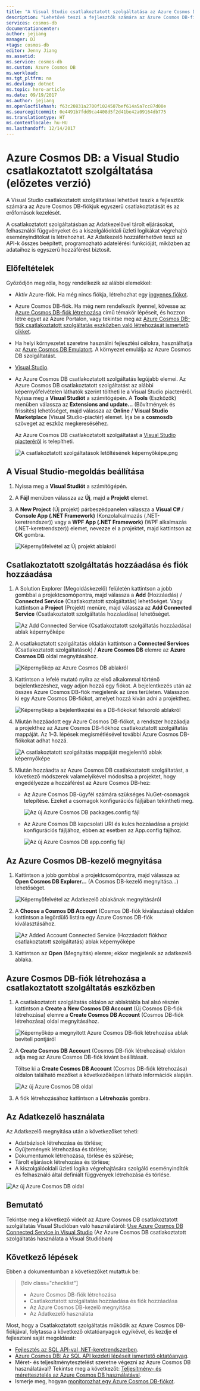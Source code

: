 ```yaml
---
title: "A Visual Studio csatlakoztatott szolgáltatása az Azure Cosmos DB-hez"
description: "Lehetővé teszi a fejlesztők számára az Azure Cosmos DB-fiókjuk egyszerű csatlakoztatását és az erőforrások kezelését a Visual Studio csatlakoztatott szolgáltatásain keresztül"
services: cosmos-db
documentationcenter: 
author: jejiang
manager: DJ
+tags: cosmos-db
editor: Jenny Jiang
ms.assetid: 
ms.service: cosmos-db
ms.custom: Azure Cosmos DB
ms.workload: 
ms.tgt_pltfrm: na
ms.devlang: dotnet
ms.topic: hero-article
ms.date: 09/19/2017
ms.author: jejiang
ms.openlocfilehash: f63c20831a2700f1024507bef614a5a7cc87d00e
ms.sourcegitcommit: 0e4491b7fdd9ca4408d5f2d41be42a09164db775
ms.translationtype: HT
ms.contentlocale: hu-HU
ms.lasthandoff: 12/14/2017
---
```

# <a name="azure-cosmos-db-visual-studio-connected-service-preview"></a>Azure Cosmos DB: a Visual Studio csatlakoztatott szolgáltatása (előzetes verzió)

A Visual Studio csatlakoztatott szolgáltatásai lehetővé teszik a fejlesztők számára az Azure Cosmos DB-fiókjuk egyszerű csatlakoztatását és az erőforrások kezelését.

A csatlakoztatott szolgáltatásban az Adatkezelővel tárolt eljárásokat, felhasználói függvényeket és a kiszolgálóoldali üzleti logikákat végrehajtó eseményindítókat is létrehozhat. Az Adatkezelő hozzáférhetővé teszi az API-k összes beépített, programozható adatelérési funkcióját, miközben az adataihoz is egyszerű hozzáférést biztosít.

## <a name="prerequisites"></a>Előfeltételek

Győződjön meg róla, hogy rendelkezik az alábbi elemekkel:

* Aktív Azure-fiók. Ha még nincs fiókja, létrehozhat egy [ingyenes fiókot](https://azure.microsoft.com/free/). 
* Azure Cosmos DB-fiók. Ha még nem rendelkezik ilyennel, kövesse az [Azure Cosmos DB-fiók létrehozása](create-sql-api-dotnet.md) című témakör lépéseit, és hozzon létre egyet az Azure Portalon, vagy tekintse meg az [Azure Cosmos DB-fiók csatlakoztatott szolgáltatás eszközben való létrehozását ismertető cikket](#Create-an-Azure-Cosmo-DB-account-in-Connected-Service-tool). 
* Ha helyi környezetet szeretne használni fejlesztési célokra, használhatja az [Azure Cosmos DB Emulatort](local-emulator.md). A környezet emulálja az Azure Cosmos DB szolgáltatást.
* [Visual Studio](http://www.visualstudio.com/).
* Az Azure Cosmos DB csatlakoztatott szolgáltatás legújabb elemei. Az Azure Cosmos DB csatlakoztatott szolgáltatást az alábbi képernyőfelvételen láthatók szerint töltheti le a Visual Studio piacteréről. Nyissa meg a **Visual Studiót** a számítógépén. A **Tools** (Eszközök) menüben válassza az **Extensions and update...** (Bővítmények és frissítés) lehetőséget, majd válassza az **Online** / **Visual Studio Marketplace** (Visual Studio-piactér) elemet. Írja be a **cosmosdb** szöveget az eszköz megkereséséhez.

    Az Azure Cosmos DB csatlakoztatott szolgáltatást a [Visual Studio piacteréről](https://go.microsoft.com/fwlink/?linkid=858709) is telepítheti.

    ![A csatlakoztatott szolgáltatások letöltésének képernyőképe.png](./media/connected-service/connected-service-downloadbits.png) 

## <a id="SetupVS"></a>A Visual Studio-megoldás beállítása
1. Nyissa meg a **Visual Studiót** a számítógépén.
2. A **Fájl** menüben válassza az **Új**, majd a **Projekt** elemet.
3. A **New Project** (Új projekt) párbeszédpanelen válassza a **Visual C#** / **Console App (.NET Framework)** (Konzolalkalmazás (.NET-keretrendszer)) vagy a **WPF App (.NET Framework)** (WPF alkalmazás (.NET-keretrendszer)) elemet, nevezze el a projektet, majd kattintson az **OK** gombra.

    ![Képernyőfelvétel az Új projekt ablakról](./media/connected-service/connected-service-new-project.png)
    
## <a name="add-connected-service-and-add-account"></a>Csatlakoztatott szolgáltatás hozzáadása és fiók hozzáadása
1. A Solution Explorer (Megoldáskezelő) felületén kattintson a jobb gombbal a projektcsomópontra, majd válassza a **Add** (Hozzáadás) / **Connected Service** (Csatlakoztatott szolgáltatás) lehetőséget. Vagy kattintson a **Project** (Projekt) menüre, majd válassza az **Add Connected Service** (Csatlakoztatott szolgáltatás hozzáadása) lehetőséget.

    ![Az Add Connected Service (Csatlakoztatott szolgáltatás hozzáadása) ablak képernyőképe](./media/connected-service/connected-service-add-connectedservice-rightclick.png)
2. A csatlakoztatott szolgáltatás oldalán kattintson a **Connected Services** (Csatlakoztatott szolgáltatások) / **Azure Cosmos DB** elemre az **Azure Cosmos DB** oldal megnyitásához.

    ![Képernyőkép az Azure Cosmos DB ablakról](./media/connected-service/connected-service-choose-azure-cosmosdb.png)
3. Kattintson a lefelé mutató nyílra az első alkalommal történő bejelentkezéshez, vagy adjon hozzá egy fiókot. A bejelentkezés után az összes Azure Cosmos DB-fiók megjelenik az üres területen. Válasszon ki egy Azure Cosmos DB-fiókot, amelyet hozzá kíván adni a projekthez.

    ![Képernyőkép a bejelentkezési és a DB-fiókokat felsoroló ablakról](./media/connected-service/connected-service-add-db-account.png)
4. Miután hozzáadott egy Azure Cosmos DB-fiókot, a rendszer hozzáadja a projekthez az Azure Cosmos DB-fiókhoz csatlakoztatott szolgáltatás mappáját. Az 1–3. lépések megismétlésével további Azure Cosmos DB-fiókokat adhat hozzá.

    ![A csatlakoztatott szolgáltatás mappáját megjelenítő ablak képernyőképe](./media/connected-service/connected-service-add-connectedservice-folder.png)

5. Miután hozzáadta az Azure Cosmos DB csatlakoztatott szolgáltatást, a következő módszerek valamelyikével módosítsa a projektet, hogy engedélyezze a hozzáférést az Azure Cosmos DB-hez:

    * Az Azure Cosmos DB-ügyfél számára szükséges NuGet-csomagok telepítése. Ezeket a csomagok konfigurációs fájljában tekintheti meg. 

        ![Az új Azure Cosmos DB packages.config fájl](./media/connected-service/connected-service-packages-config.png)   
    
    * Az Azure Cosmos DB kapcsolati URI és kulcs hozzáadása a projekt konfigurációs fájljához, ebben az esetben az App.config fájlhoz. 

        ![Az új Azure Cosmos DB app.config fájl](./media/connected-service/connected-service-app-config.png) 

## <a name="open-azure-cosmos-db-explorer"></a>Az Azure Cosmos DB-kezelő megnyitása
1. Kattintson a jobb gombbal a projektcsomópontra, majd válassza az **Open Cosmos DB Explorer...** (A Cosmos DB-kezelő megnyitása...) lehetőséget.

    ![Képernyőfelvétel az Adatkezelő ablakának megnyitásáról](./media/connected-service/connected-service-right-click-open-data-exporer.png)
2. A **Choose a Cosmos DB Account** (Cosmos DB-fiók kiválasztása) oldalon kattintson a legördülő listára egy Azure Cosmos DB-fiók kiválasztásához.

    ![Az Added Account Connected Service (Hozzáadott fiókhoz csatlakoztatott szolgáltatás) ablak képernyőképe](./media/connected-service/connected-service-open-explorer.png)
3. Kattintson az **Open** (Megnyitás) elemre; ekkor megjelenik az adatkezelő ablaka.

## <a id="Create-an-Azure-Cosmo-DB-account-in-Connected-Service-tool"></a>Azure Cosmos DB-fiók létrehozása a csatlakoztatott szolgáltatás eszközben
1. A csatlakoztatott szolgáltatás oldalon az ablaktábla bal alsó részén kattintson a **Create a New Cosmos DB Account** (Új Cosmos DB-fiók létrehozása) elemre a **Create Cosmos DB Account** (Cosmos DB-fiók létrehozása) oldal megnyitásához.

    ![Képernyőkép a megnyitott Azure Cosmos DB-fiók létrehozása ablak beviteli pontjáról](./media/connected-service/connected-service-click-new-db-account.png)
2. A **Create Cosmos DB Account** (Cosmos DB-fiók létrehozása) oldalon adja meg az Azure Cosmos DB-fiók kívánt beállításait.

    Töltse ki a **Create Cosmos DB Account** (Cosmos DB-fiók létrehozása) oldalon található mezőket a következőképen látható információk alapján. 
 
    ![Az új Azure Cosmos DB oldal](./media/connected-service/connected-service-create-new-account.png)        
3. A fiók létrehozásához kattintson a **Létrehozás** gombra.

## <a name="use-data-explorer"></a>Az Adatkezelő használata

Az Adatkezelő megnyitása után a következőket teheti:
* Adatbázisok létrehozása és törlése;
* Gyűjtemények létrehozása és törlése;
* Dokumentumok létrehozása, törlése és szűrése;
* Tárolt eljárások létrehozása és törlése;
* A kiszolgálóoldali üzleti logika végrehajtására szolgáló eseményindítók és felhasználó által definiált függvények létrehozása és törlése. 

![Az új Azure Cosmos DB oldal](./media/connected-service/connected-service-dataexplorerui.png)

## <a name="demo"></a>Bemutató

Tekintse meg a következő videót az Azure Cosmos DB csatlakoztatott szolgáltatás Visual Studióban való használatáról: [Use Azure Cosmos DB Connected Service in Visual Studio](https://go.microsoft.com/fwlink/?linkid=858711) (Az Azure Cosmos DB csatlakoztatott szolgáltatás használata a Visual Studióban)

## <a name="next-steps"></a>Következő lépések
Ebben a dokumentumban a következőket mutattuk be:

> [!div class="checklist"]
> * Azure Cosmos DB-fiók létrehozása
> * Csatlakoztatott szolgáltatás hozzáadása és fiók hozzáadása
> * Az Azure Cosmos DB-kezelő megnyitása
> * Az Adatkezelő használata

Most, hogy a Csatlakoztatott szolgáltatás működik az Azure Cosmos DB-fiókjával, folytassa a következő oktatóanyagok egyikével, és kezdje el fejleszteni saját megoldását:

* [Fejlesztés az SQL API-val .NET-keretrendszerben](tutorial-develop-sql-api-dotnet.md).
* [Azure Cosmos DB: Az SQL API kezdeti lépéseit ismertető oktatóanyag](sql-api-get-started.md).
* Méret- és teljesítménytesztelést szeretne végezni az Azure Cosmos DB használatával? Tekintse meg a következőt: [Teljesítmény- és mérettesztelés az Azure Cosmos DB használatával](performance-testing.md).
* Ismerje meg, hogyan [monitorozhat egy Azure Cosmos DB-fiókot](monitor-accounts.md).

